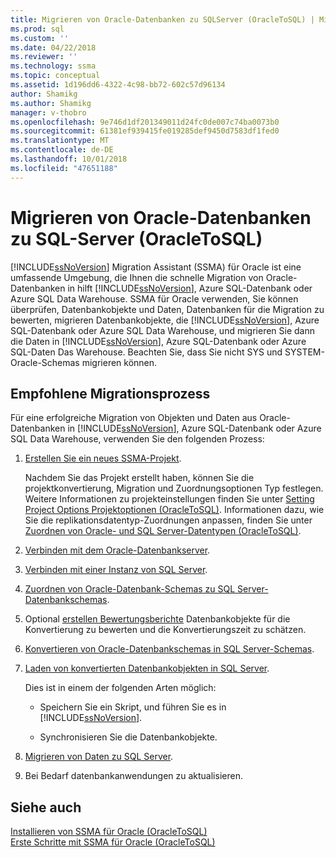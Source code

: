 ```yaml
---
title: Migrieren von Oracle-Datenbanken zu SQLServer (OracleToSQL) | Microsoft-Dokumentation
ms.prod: sql
ms.custom: ''
ms.date: 04/22/2018
ms.reviewer: ''
ms.technology: ssma
ms.topic: conceptual
ms.assetid: 1d196dd6-4322-4c98-bb72-602c57d96134
author: Shamikg
ms.author: Shamikg
manager: v-thobro
ms.openlocfilehash: 9e746d1df201349011d24fc0de007c74ba0073b0
ms.sourcegitcommit: 61381ef939415fe019285def9450d7583df1fed0
ms.translationtype: MT
ms.contentlocale: de-DE
ms.lasthandoff: 10/01/2018
ms.locfileid: "47651188"
---
```

# <a name="migrating-oracle-databases-to-sql-server-oracletosql"></a>Migrieren von Oracle-Datenbanken zu SQL-Server (OracleToSQL)
[!INCLUDE[ssNoVersion](../../includes/ssnoversion-md.md)] Migration Assistant (SSMA) für Oracle ist eine umfassende Umgebung, die Ihnen die schnelle Migration von Oracle-Datenbanken in hilft [!INCLUDE[ssNoVersion](../../includes/ssnoversion-md.md)], Azure SQL-Datenbank oder Azure SQL Data Warehouse. SSMA für Oracle verwenden, Sie können überprüfen, Datenbankobjekte und Daten, Datenbanken für die Migration zu bewerten, migrieren Datenbankobjekte, die [!INCLUDE[ssNoVersion](../../includes/ssnoversion-md.md)], Azure SQL-Datenbank oder Azure SQL Data Warehouse, und migrieren Sie dann die Daten in [!INCLUDE[ssNoVersion](../../includes/ssnoversion-md.md)], Azure SQL-Datenbank oder Azure SQL-Daten Das Warehouse. Beachten Sie, dass Sie nicht SYS und SYSTEM-Oracle-Schemas migrieren können.
  
## <a name="recommended-migration-process"></a>Empfohlene Migrationsprozess  
Für eine erfolgreiche Migration von Objekten und Daten aus Oracle-Datenbanken in [!INCLUDE[ssNoVersion](../../includes/ssnoversion-md.md)], Azure SQL-Datenbank oder Azure SQL Data Warehouse, verwenden Sie den folgenden Prozess:
  
1.  [Erstellen Sie ein neues SSMA-Projekt](working-with-ssma-projects-oracletosql.md).  
  
    Nachdem Sie das Projekt erstellt haben, können Sie die projektkonvertierung, Migration und Zuordnungsoptionen Typ festlegen. Weitere Informationen zu projekteinstellungen finden Sie unter [Setting Project Options Projektoptionen &#40;OracleToSQL&#41;](../../ssma/oracle/setting-project-options-oracletosql.md). Informationen dazu, wie Sie die replikationsdatentyp-Zuordnungen anpassen, finden Sie unter [Zuordnen von Oracle- und SQL Server-Datentypen &#40;OracleToSQL&#41;](../../ssma/oracle/mapping-oracle-and-sql-server-data-types-oracletosql.md).  
  
2.  [Verbinden mit dem Oracle-Datenbankserver](connecting-to-oracle-database-oracletosql.md).  
  
3.  [Verbinden mit einer Instanz von SQL Server](connecting-to-sql-server-oracletosql.md).  
  
4.  [Zuordnen von Oracle-Datenbank-Schemas zu SQL Server-Datenbankschemas](mapping-oracle-schemas-to-sql-server-schemas-oracletosql.md).  
  
5.  Optional [erstellen Bewertungsberichte](assessing-oracle-schemas-for-conversion-oracletosql.md) Datenbankobjekte für die Konvertierung zu bewerten und die Konvertierungszeit zu schätzen.  
  
6.  [Konvertieren von Oracle-Datenbankschemas in SQL Server-Schemas](converting-oracle-schemas-oracletosql.md).  
  
7.  [Laden von konvertierten Datenbankobjekten in SQL Server](loading-converted-database-objects-into-sql-server-oracletosql.md).  
  
    Dies ist in einem der folgenden Arten möglich:  
  
    -   Speichern Sie ein Skript, und führen Sie es in [!INCLUDE[ssNoVersion](../../includes/ssnoversion-md.md)].  
  
    -   Synchronisieren Sie die Datenbankobjekte.  
  
8.  [Migrieren von Daten zu SQL Server](migrating-oracle-data-into-sql-server-oracletosql.md).  
  
9. Bei Bedarf datenbankanwendungen zu aktualisieren.  
  
## <a name="see-also"></a>Siehe auch  
[Installieren von SSMA für Oracle &#40;OracleToSQL&#41;](../../ssma/oracle/installing-ssma-for-oracle-oracletosql.md)  
[Erste Schritte mit SSMA für Oracle &#40;OracleToSQL&#41;](../../ssma/oracle/getting-started-with-ssma-for-oracle-oracletosql.md)  
  

